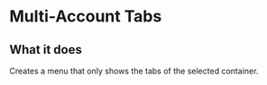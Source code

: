 # Multi-Account Tabs

## What it does

Creates a menu that only shows the tabs of the selected container.
